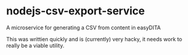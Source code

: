# nodejs-csv-export-service
A microservice for generating a CSV from content in easyDITA

This was writtien quickly and is (currently) very hacky, it needs work to really be a viable utility.